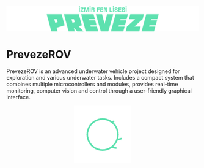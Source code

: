 ![PrevezeROV](/banner.png)
# PrevezeROV
PrevezeROV is an advanced underwater vehicle project designed for exploration and various underwater tasks. Includes a compact system that combines multiple microcontrollers and modules, provides real-time monitoring, computer vision and control through a user-friendly graphical interface.
<br> 
<p align="center" width="100%">
    <img src="/iflprev.gif" alt="" width="150"> 
</p>
